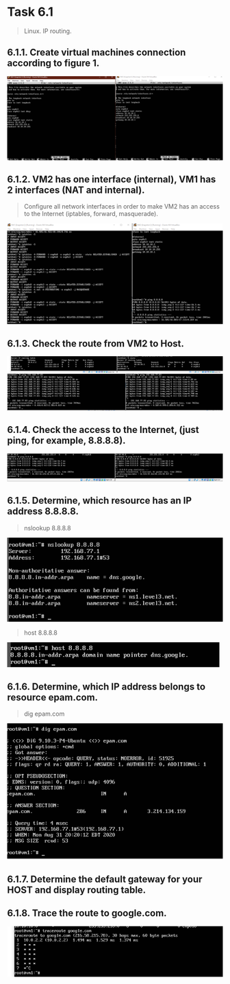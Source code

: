 # Task 6.1
> Linux. IP routing.

## 6.1.1. Create virtual machines connection according to figure 1.

![Task 6.1.1](./images/6-1-2.png)

## 6.1.2. VM2 has one interface (internal), VM1 has 2 interfaces (NAT and internal).
> Configure all network interfaces in order to make VM2 has an access to the Internet (iptables, forward, masquerade).

![Task 6.1.2](./images/6-2-21.png)

## 6.1.3. Check the route from VM2 to Host.

![Task 6.1.3](./images/6-2-31.png)
![Task 6.1.3](./images/6-2-32.png)

## 6.1.4. Check the access to the Internet, (just ping, for example, 8.8.8.8).

![Task 6.1.4](./images/6-2-41.png)

## 6.1.5. Determine, which resource has an IP address 8.8.8.8.
> nslookup 8.8.8.8

![Task 6.1.5](./images/6-2-51.png)

> host 8.8.8.8

![Task 6.1.5](./images/6-2-52.png)

## 6.1.6. Determine, which IP address belongs to resource epam.com.
> dig epam.com

![Task 6.1.6](./images/6-2-61.png)

## 6.1.7. Determine the default gateway for your HOST and display routing table.

## 6.1.8. Trace the route to google.com.

![Task 6.1.8](./images/6-2-71.png)